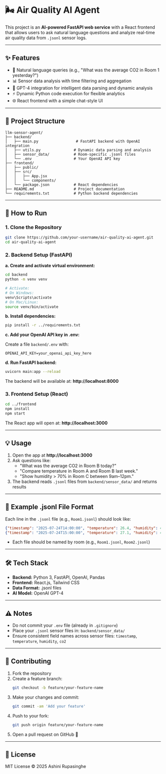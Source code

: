 # 🌬️ Air Quality AI Agent

This project is an **AI-powered FastAPI web service** with a React frontend that allows users to ask natural language questions and analyze real-time air quality data from `.jsonl` sensor logs.

---

## ✨ Features

- 💬 Natural language queries (e.g., "What was the average CO2 in Room 1 yesterday?")
- 📊 Sensor data analysis with time filtering and aggregation
- 🧠 GPT-4 integration for intelligent data parsing and dynamic analysis
- ⚡ Dynamic Python code execution for flexible analytics
- 🌐 React frontend with a simple chat-style UI

---

## 📁 Project Structure

```
llm-sensor-agent/
├── backend/
│   ├── main.py                 # FastAPI backend with OpenAI integration
│   ├── utils.py               # Dynamic data parsing and analysis
│   ├── sensor_data/           # Room-specific .jsonl files
│   └── .env                   # Your OpenAI API key
├── frontend/
│   ├── public/
│   ├── src/
│   │   ├── App.jsx
│   │   └── components/
│   └── package.json           # React dependencies
├── README.md                  # Project documentation
└── requirements.txt           # Python backend dependencies
```

---

## 🚀 How to Run

### 1. Clone the Repository

```bash
git clone https://github.com/your-username/air-quality-ai-agent.git
cd air-quality-ai-agent
```

### 2. Backend Setup (FastAPI)

**a. Create and activate virtual environment:**

```bash
cd backend
python -m venv venv

# Activate:
# On Windows:
venv\Scripts\activate
# On Mac/Linux:
source venv/bin/activate
```

**b. Install dependencies:**

```bash
pip install -r ../requirements.txt
```

**c. Add your OpenAI API key in .env:**

Create a file `backend/.env` with:

```env
OPENAI_API_KEY=your_openai_api_key_here
```

**d. Run FastAPI backend:**

```bash
uvicorn main:app --reload
```

The backend will be available at: **http://localhost:8000**

### 3. Frontend Setup (React)

```bash
cd ../frontend
npm install
npm start
```

The React app will open at: **http://localhost:3000**

---

## 💡 Usage

1. Open the app at **http://localhost:3000**
2. Ask questions like:
   - "What was the average CO2 in Room B today?"
   - "Compare temperature in Room A and Room B last week."
   - "Show humidity > 70% in Room C between 9am–12pm."
3. The backend reads `.jsonl` files from `backend/sensor_data/` and returns results

---

## 📄 Example .jsonl File Format

Each line in the `.jsonl` file (e.g., `Room1.jsonl`) should look like:

```json
{"timestamp": "2025-07-24T14:00:00", "temperature": 26.4, "humidity": 45.2, "co2": 520}
{"timestamp": "2025-07-24T15:00:00", "temperature": 27.1, "humidity": 44.0, "co2": 540}
```

- Each file should be named by room (e.g., `Room1.jsonl`, `Room2.jsonl`)

---

## 🛠️ Tech Stack

- **Backend:** Python 3, FastAPI, OpenAI, Pandas
- **Frontend:** React.js, Tailwind CSS
- **Data Format:** .jsonl files
- **AI Model:** OpenAI GPT-4

---

## ⚠️ Notes

- Do not commit your `.env` file (already in `.gitignore`)
- Place your `.jsonl` sensor files in: `backend/sensor_data/`
- Ensure consistent field names across sensor files: `timestamp`, `temperature`, `humidity`, `co2`

---

## 🙌 Contributing

1. Fork the repository
2. Create a feature branch:
   ```bash
   git checkout -b feature/your-feature-name
   ```
3. Make your changes and commit:
   ```bash
   git commit -am 'Add your feature'
   ```
4. Push to your fork:
   ```bash
   git push origin feature/your-feature-name
   ```
5. Open a pull request on GitHub 🎉

---

## 📜 License

MIT License © 2025 Ashini Rupasinghe
